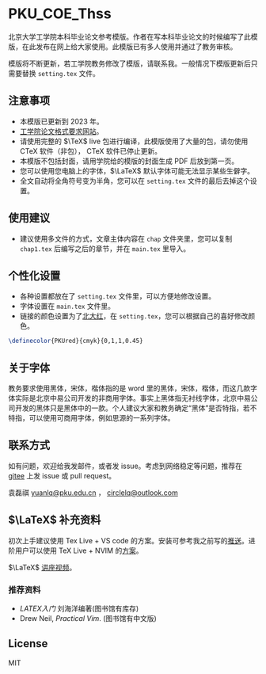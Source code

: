 # PKU_COE_Thss

北京大学工学院本科毕业论文参考模版。作者在写本科毕业论文的时候编写了此模版，在此发布在网上给大家使用。此模版已有多人使用并通过了教务审核。

模版将不断更新，若工学院教务修改了模版，请联系我。一般情况下模版更新后只需要替换 `setting.tex` 文件。

## 注意事项

- 本模版已更新到 2023 年。
- [工学院论文格式要求网站](https://www.coe.pku.edu.cn/jxzs/bksjy/cyxz/xscyxz/bylw/index.htm)。
- 请使用完整的 $\TeX$ live 包进行编译，此模版使用了大量的包，请勿使用 CTeX 软件（非包）， CTeX 软件已停止更新。
- 本模版不包括封面，请用学院给的模版的封面生成 PDF 后放到第一页。
- 您可以使用您电脑上的字体，$\LaTeX$ 默认字体可能无法显示某些生僻字。
- 全文自动将全角符号变为半角，您可以在 `setting.tex` 文件的最后去掉这个设置。

## 使用建议

- 建议使用多文件的方式，文章主体内容在 `chap` 文件夹里，您可以复制 `chap1.tex` 后编写之后的章节，并在 `main.tex` 里导入。

## 个性化设置

- 各种设置都放在了 `setting.tex` 文件里，可以方便地修改设置。
- 字体设置在 `main.tex` 文件里。
- 链接的颜色设置为了[北大红](https://vim.pku.edu.cn/bsgf/index.htm)，在 `setting.tex`，您可以根据自己的喜好修改颜色。

```tex
\definecolor{PKUred}{cmyk}{0,1,1,0.45}
```

## 关于字体

教务要求使用黑体，宋体，楷体指的是 word 里的黑体，宋体，楷体，而这几款字体实际是北京中易公司开发的非商用字体。事实上黑体指无衬线字体，北京中易公司开发的黑体只是黑体中的一款。个人建议大家和教务确定“黑体”是否特指，若不特指，可以使用可商用字体，例如思源的一系列字体。

## 联系方式

如有问题，欢迎给我发邮件，或者发 issue。考虑到网络稳定等问题，推荐在 [gitee](https://gitee.com/circlelq/PKU_COE_Thss) 上发 issue 或 pull request。

袁磊祺 yuanlq@pku.edu.cn ， circlelq@outlook.com

## $\LaTeX$ 补充资料

初次上手建议使用 Tex Live + VS code 的方案。安装可参考我之前写的[推送](https://mp.weixin.qq.com/s/9HbvHWSiQqASwhcWt1esgw)。进阶用户可以使用 TeX Live + NVIM 的[方案](https://castel.dev/post/lecture-notes-1/)。

$\LaTeX$ [讲座视频](https://www.bilibili.com/video/BV1nv4y1Q7fz)。

### 推荐资料

- *LATEX入门* 刘海洋编著(图书馆有库存)
- Drew Neil, *Practical Vim*. (图书馆有中文版)

## License

MIT
